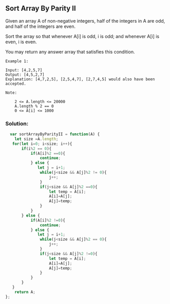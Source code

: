 ## Sort Array By Parity II
Given an array A of non-negative integers, half of the integers in A are odd, and half of the integers are even.

Sort the array so that whenever A[i] is odd, i is odd; and whenever A[i] is even, i is even.

You may return any answer array that satisfies this condition.

 
```
Example 1:

Input: [4,2,5,7]
Output: [4,5,2,7]
Explanation: [4,7,2,5], [2,5,4,7], [2,7,4,5] would also have been accepted.
```
 
```
Note:

    2 <= A.length <= 20000
    A.length % 2 == 0
    0 <= A[i] <= 1000
```
### Solution:
```javascript
  var sortArrayByParityII = function(A) {
    let size =A.length;
   for(let i=0; i<size; i++){
       if(i%2 == 0){
           if(A[i]%2 ==0){
               continue;
           } else {
              let j = i+1;
               while(j<size && A[j]%2 != 0){
                   j++;
               }
               if(j<size && A[j]%2 ==0){
                   let temp = A[i];
                   A[i]=A[j];
                   A[j]=temp;
               }
           }
       } else {
           if(A[i]%2 !=0){
               continue;
           } else {
              let j = i+1;
               while(j<size && A[j]%2 == 0){
                   j++;
               }
               if(j<size && A[j]%2 !=0){
                   let temp = A[i];
                   A[i]=A[j];
                   A[j]=temp;
               }
           }
       }
   }
    return A;
};
```
